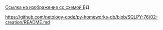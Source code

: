 [Ссылка на изображение со схемой БД](https://drive.google.com/file/d/1_3lR-iUgfL-LVytuAQd3bGYfim1CI3W4/view?usp=sharing)



https://github.com/netology-code/py-homeworks-db/blob/SQLPY-76/02-creation/README.md
